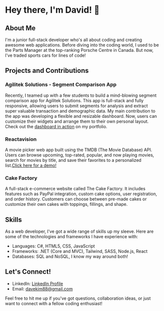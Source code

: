 # Hey there, I'm David! 👋

## About Me

I'm a junior full-stack developer who's all about coding and creating awesome web applications. Before diving into the coding world, I used to be the Parts Manager at the top-ranking Porsche Centre in Canada. But now, I've traded sports cars for lines of code!

## Projects and Contributions

### Agilitek Solutions - Segment Comparison App

Recently, I teamed up with a few students to build a mind-blowing segment comparison app for Agilitek Solutions. This app is full-stack and fully responsive, allowing users to submit segments for analysis and extract super valuable transaction and demographic data. My main contribution to the app was developing a flexible and resizable dashboard. Now, users can customize their widgets and arrange them to their own personal layout. Check out the [dashboard in action](https://davidjkim.xyz) on my portfolio.

### Reactavision

A movie picker web app built using the TMDB (The Movie Database) API. Users can browse upcoming, top-rated, popular, and now playing movies, search for movies by title, and save their favorites to a personalized list.[Click here for a demo!](https://reactavision.vercel.app/)

### Cake Factory

A full-stack e-commerce website called The Cake Factory. It includes features such as PayPal integration, custom cake options, user registration, and order history. Customers can choose between pre-made cakes or customize their own cakes with toppings, fillings, and shape.

## Skills

As a web developer, I've got a wide range of skills up my sleeve. Here are some of the technologies and frameworks I have experience with:

- Languages: C#, HTML5, CSS, JavaScript
- Frameworks: .NET (Core and MVC), Tailwind, SASS, Node.js, React
- Databases: SQL and NoSQL, I know my way around both!

## Let's Connect!

- LinkedIn: [LinkedIn Profile](https://www.linkedin.com/in/djk88/)
- Email: davekim88@gmail.com

Feel free to hit me up if you've got questions, collaboration ideas, or just want to connect with a fellow coding enthusiast!
